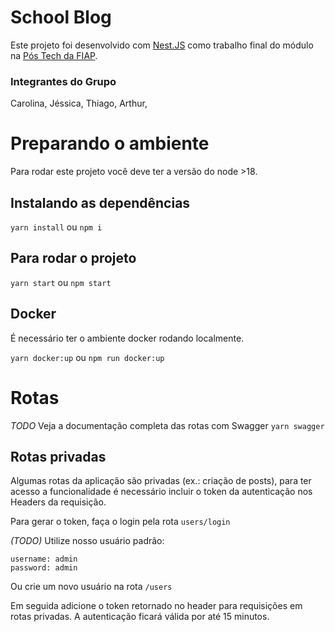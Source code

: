 # School Blog

Este projeto foi desenvolvido com [Nest.JS](https://nestjs.com/) como trabalho final do módulo na [Pós Tech da FIAP](https://postech.fiap.com.br/).

### Integrantes do Grupo
Carolina,
Jéssica,
Thiago,
Arthur,



# Preparando o ambiente

Para rodar este projeto você deve ter a versão do node >18.

## Instalando as dependências

```yarn install```
ou
```npm i```

## Para rodar o projeto

```yarn start```
ou
```npm start```

## Docker
É necessário ter o ambiente docker rodando localmente.

```yarn docker:up```
ou
```npm run docker:up```


# Rotas
 _TODO_
Veja a documentação completa das rotas com Swagger
```yarn swagger```


## Rotas privadas
Algumas rotas da aplicação são privadas (ex.: criação de posts), para ter acesso a funcionalidade é necessário incluir o token da autenticação nos Headers da requisição.


Para gerar o token, faça o login pela rota ```users/login```

_(TODO)_ Utilize nosso usuário padrão:
```
username: admin
password: admin
```

Ou crie um novo usuário na rota ```/users```


Em seguida adicione o token retornado no header para requisições em rotas privadas.
A autenticação ficará válida por até 15 minutos.